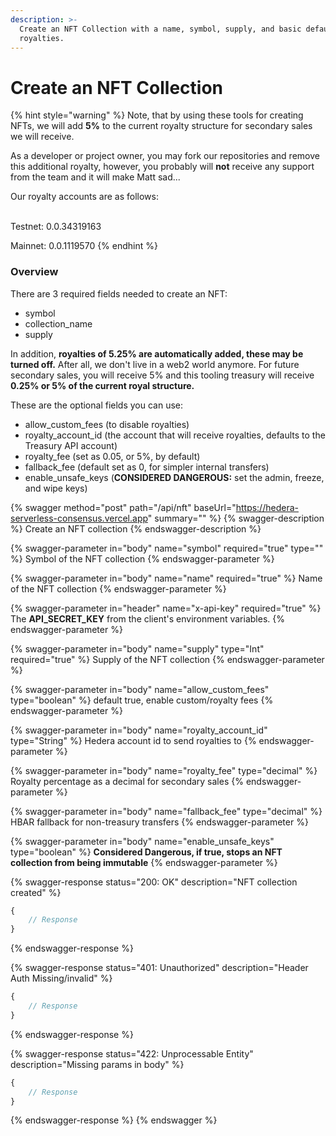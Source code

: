 ```yaml
---
description: >-
  Create an NFT Collection with a name, symbol, supply, and basic default
  royalties.
---
```


# Create an NFT Collection

{% hint style="warning" %}
Note, that by using these tools for creating NFTs, we will add **5%** to the current royalty structure for secondary sales we will receive.



As a developer or project owner, you may fork our repositories and remove this additional royalty, however, you probably will **not** receive any support from the team and it will make Matt sad...



Our royalty accounts are as follows:

\
Testnet: 0.0.34319163

Mainnet: 0.0.1119570
{% endhint %}

### Overview

There are 3 required fields needed to create an NFT:

* symbol
* collection\_name
* supply

In addition, **royalties of 5.25% are automatically added, these may be turned off.** After all, we don't live in a web2 world anymore. For future secondary sales, you will receive 5% and this tooling treasury will receive **0.25% or 5% of the current royal structure.**

These are the optional fields you can use:

* allow\_custom\_fees (to disable royalties)
* royalty\_account\_id (the account that will receive royalties, defaults to the Treasury API account)
* royalty\_fee (set as 0.05, or 5%, by default)
* fallback\_fee (default set as 0, for simpler internal transfers)
* enable\_unsafe\_keys (**CONSIDERED DANGEROUS:** set the admin, freeze, and wipe keys)

{% swagger method="post" path="/api/nft" baseUrl="https://hedera-serverless-consensus.vercel.app" summary="" %}
{% swagger-description %}
Create an NFT collection
{% endswagger-description %}

{% swagger-parameter in="body" name="symbol" required="true" type="" %}
Symbol of the NFT collection
{% endswagger-parameter %}

{% swagger-parameter in="body" name="name" required="true" %}
Name of the NFT collection
{% endswagger-parameter %}

{% swagger-parameter in="header" name="x-api-key" required="true" %}
The **API\_SECRET\_KEY** from the client's environment variables.
{% endswagger-parameter %}

{% swagger-parameter in="body" name="supply" type="Int" required="true" %}
Supply of the NFT collection
{% endswagger-parameter %}

{% swagger-parameter in="body" name="allow_custom_fees" type="boolean" %}
default true, enable custom/royalty fees
{% endswagger-parameter %}

{% swagger-parameter in="body" name="royalty_account_id" type="String" %}
Hedera account id to send royalties to&#x20;
{% endswagger-parameter %}

{% swagger-parameter in="body" name="royalty_fee" type="decimal" %}
Royalty percentage as a decimal for secondary sales
{% endswagger-parameter %}

{% swagger-parameter in="body" name="fallback_fee" type="decimal" %}
HBAR fallback for non-treasury transfers
{% endswagger-parameter %}

{% swagger-parameter in="body" name="enable_unsafe_keys" type="boolean" %}
**Considered Dangerous, if true, stops an NFT collection from being immutable**
{% endswagger-parameter %}

{% swagger-response status="200: OK" description="NFT collection created" %}
```javascript
{
    // Response
}
```
{% endswagger-response %}

{% swagger-response status="401: Unauthorized" description="Header Auth Missing/invalid" %}
```javascript
{
    // Response
}
```
{% endswagger-response %}

{% swagger-response status="422: Unprocessable Entity" description="Missing params in body" %}
```javascript
{
    // Response
}
```
{% endswagger-response %}
{% endswagger %}

